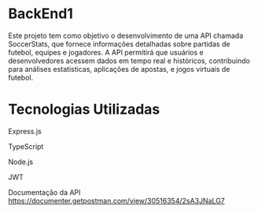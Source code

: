 # BackEnd1

Este projeto tem como objetivo o desenvolvimento de uma API chamada
SoccerStats, que fornece informações detalhadas sobre partidas de futebol,
equipes e jogadores. A API permitirá que usuários e desenvolvedores acessem
dados em tempo real e históricos, contribuindo para análises estatísticas,
aplicações de apostas, e jogos virtuais de futebol.

# Tecnologias Utilizadas

Express.js

TypeScript

Node.js

JWT

Documentação da API
https://documenter.getpostman.com/view/30516354/2sA3JNaLG7

